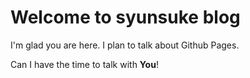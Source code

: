 # Welcome to syunsuke blog

I'm glad you are here. I plan to talk about Github Pages.

Can I have the time to talk with **You**!

